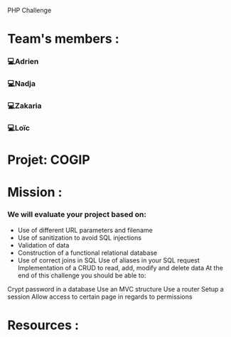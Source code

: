 PHP Challenge


# Team's members :
### 💻Adrien
### 💻Nadja
### 💻Zakaria
### 💻Loïc

# Projet: COGIP

# Mission :
### We will evaluate your project based on:
* Use of different URL parameters and filename
* Use of sanitization to avoid SQL injections
* Validation of data
* Construction of a functional relational database
* Use of correct joins in SQL
Use of aliases in your SQL request
Implementation of a CRUD to read, add, modify and delete data
At the end of this challenge you should be able to:

Crypt password in a database
Use an MVC structure
Use a router
Setup a session
Allow access to certain page in regards to permissions


# Resources : 
